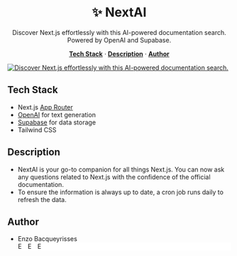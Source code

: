 <h1 align="center">✨ NextAI</h1>

<p align="center">
  Discover Next.js effortlessly with this AI-powered documentation search.
  <br/>
  Powered by OpenAI and Supabase.
</p>

<p align="center">
  <a href="#tech-stack"><strong>Tech Stack</strong></a> ·
  <a href="#description"><strong>Description</strong></a> ·
  <a href="#author"><strong>Author</strong></a>
</p>

<a href="https://www.nextai.dev">
    <img alt="Discover Next.js effortlessly with this AI-powered documentation search." src="https://github.com/bacqueyrisses/nextai/assets/96829831/01964fa2-6f98-4888-b574-48dd822b04a8">
</a>

<br/>

## Tech Stack

- Next.js [App Router](https://nextjs.org/docs/app)
- [OpenAI](https://openai.com) for text generation
- [Supabase](https://replicate.com) for data storage
- Tailwind CSS

## Description

- NextAI is your go-to companion for all things Next.js. You can now ask any questions related to Next.js with the confidence of the official documentation.
- To ensure the information is always up to date, a cron job runs daily to refresh the data.

## Author

- Enzo Bacqueyrisses &ensp;<div style="background-color: white;"><a href="https://twitter.com/bacqueyrisses"><img src="https://cdn.jsdelivr.net/npm/simple-icons@v5.15.0/icons/twitter.svg" style="width: 15px; height: auto;" alt="Enzo Bacqueyrisses Twitter Account" /></a>&ensp;<a href="https://github.com/bacqueyrisses"><img src="https://cdn.jsdelivr.net/npm/simple-icons@v5.15.0/icons/github.svg"  style="width: 15px; height: auto;" alt="Enzo Bacqueyrisses GitHub Account" /></a>&ensp;<a href="https://www.linkedin.com/in/bacqueyrisses/"><img src="https://cdn.jsdelivr.net/npm/simple-icons@v5.15.0/icons/linkedin.svg"  style="width: 15px; height: auto;" alt="Enzo Bacqueyrisses Linkedin Account" /></a></div>
